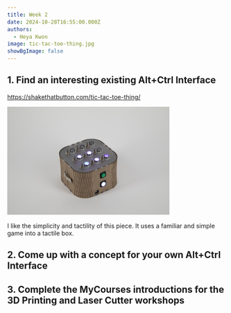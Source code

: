 ```yaml
---
title: Week 2
date: 2024-10-28T16:55:00.000Z
authors:
  - Heya Kwon
image: tic-tac-toe-thing.jpg
showBgImage: false
---
```

## 1. Find an interesting existing Alt+Ctrl Interface

https://shakethatbutton.com/tic-tac-toe-thing/

![](tic-tac-toe-thing.jpg "Tic Tac Toe Thing")

I like the simplicity and tactility of this piece. It uses a familiar and simple game into a tactile box.

## 2. Come up with a concept for your own Alt+Ctrl Interface

## 3. Complete the MyCourses introductions for the 3D Printing and Laser Cutter workshops
